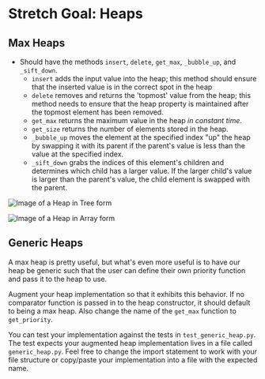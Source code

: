 # Stretch Goal: Heaps

## Max Heaps

* Should have the methods `insert`, `delete`, `get_max`, `_bubble_up`, and `_sift_down`.
    * `insert` adds the input value into the heap; this method should ensure that the inserted value is in the correct
      spot in the heap
    * `delete` removes and returns the 'topmost' value from the heap; this method needs to ensure that the heap property
      is maintained after the topmost element has been removed.
    * `get_max` returns the maximum value in the heap _in constant time_.
    * `get_size` returns the number of elements stored in the heap.
    * `_bubble_up` moves the element at the specified index "up" the heap by swapping it with its parent if the parent's
      value is less than the value at the specified index.
    * `_sift_down` grabs the indices of this element's children and determines which child has a larger value. If the
      larger child's value is larger than the parent's value, the child element is swapped with the parent.

![Image of a Heap in Tree form](https://upload.wikimedia.org/wikipedia/commons/thumb/3/38/Max-Heap.svg/501px-Max-Heap.svg.png)

![Image of a Heap in Array form](https://upload.wikimedia.org/wikipedia/commons/thumb/d/d2/Heap-as-array.svg/603px-Heap-as-array.svg.png)

## Generic Heaps

A max heap is pretty useful, but what's even more useful is to have our heap be generic such that the user can define
their own priority function and pass it to the heap to use.

Augment your heap implementation so that it exhibits this behavior. If no comparator function is passed in to the heap
constructor, it should default to being a max heap. Also change the name of the `get_max` function to `get_priority`.

You can test your implementation against the tests in `test_generic_heap.py`. The test expects your augmented heap
implementation lives in a file called `generic_heap.py`. Feel free to change the import statement to work with your file
structure or copy/paste your implementation into a file with the expected name.